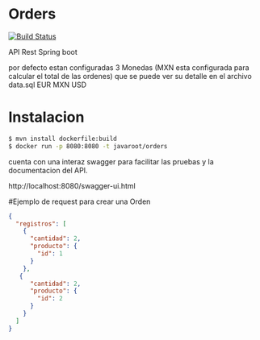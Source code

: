 # Orders

[![Build Status](https://travis-ci.org/joemccann/dillinger.svg?branch=master)](https://travis-ci.org/joemccann/dillinger)


API Rest Spring boot

por defecto estan configuradas 3 Monedas (MXN esta configurada para calcular el total de las ordenes)  que se puede ver su detalle en el archivo data.sql
EUR
MXN
USD

#  Instalacion
```sh
$ mvn install dockerfile:build
$ docker run -p 8080:8080 -t javaroot/orders
```
cuenta con una interaz swagger para facilitar las pruebas y la documentacion del API.

http://localhost:8080/swagger-ui.html

#Ejemplo de request para crear una Orden
```json
{
  "registros": [
    {
      "cantidad": 2,
      "producto": {
        "id": 1
      }
    },
   {
      "cantidad": 2,
      "producto": {
        "id": 2
      }
    }
  ]
}
```
